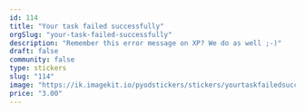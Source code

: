 ```yaml
---
id: 114
title: "Your task failed successfully"
orgSlug: "your-task-failed-successfully"
description: "Remember this error message on XP? We do as well ;-)"
draft: false
community: false
type: stickers
slug: "114"
image: "https://ik.imagekit.io/pyodstickers/stickers/yourtaskfailedsuccessfully.png"
price: "3.00"
---
```

